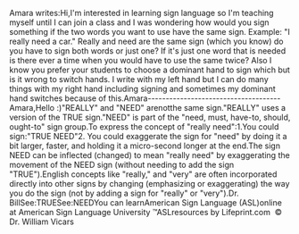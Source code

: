 Amara writes:Hi,I'm interested in learning sign language so I'm teaching myself 
			until I can join a class and I was wondering how would you sign 
			something if the two words you want to use have the same sign. 
			Example: "I really need a car." Really and need are the same sign 
			(which you know) do you have to sign both words or just one? If it's 
			just one word that is needed is there ever a time when you would 
			have to use the same twice? Also I know you prefer your students to 
			choose a dominant hand to sign which but is it wrong to switch 
			hands. I write with my left hand but I can do many things with my 
			right hand including signing and sometimes my dominant hand switches 
			because of this.Amara-------------------------------------Amara,Hello :)"REALLY" and "NEED" arenotthe same sign."REALLY" uses a 
			version of the TRUE sign."NEED" is part of the "need, must, 
			have-to, should, ought-to" sign group.To express the concept of "really need":1.You could sign:"TRUE NEED"2. You could exaggerate the sign for "need" by doing it a bit larger, 
			faster, and holding it a micro-second longer at the end.The 
			sign NEED can be inflected (changed) to mean "really need" 
			by exaggerating 
			the movement of the NEED sign (without needing to add the sign "TRUE").English concepts like "really," and "very" 
			are often incorporated directly into other signs by changing (emphasizing or 
			exaggerating) the way you do the sign (not by adding a sign for 
			"really" or "very").Dr. BillSee:TRUESee:NEEDYou can learnAmerican Sign Language (ASL)online at American Sign Language University ™ASLresources by Lifeprint.com  ©  Dr. William Vicars